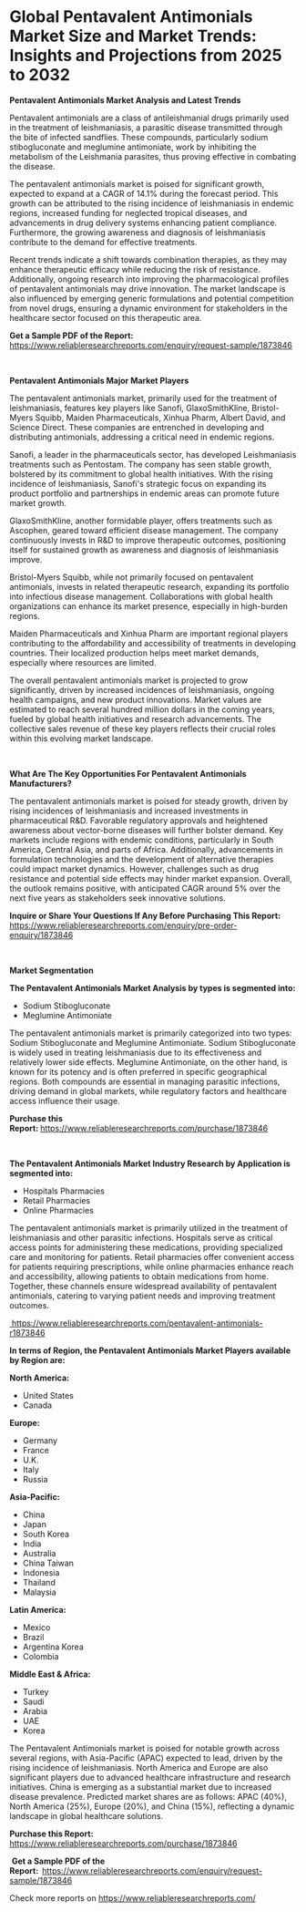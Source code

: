 <p><h1>Global Pentavalent Antimonials Market Size and Market Trends: Insights and Projections from 2025 to 2032</h1></p><p><strong>Pentavalent Antimonials Market Analysis and Latest Trends</strong></p>
<p><p>Pentavalent antimonials are a class of antileishmanial drugs primarily used in the treatment of leishmaniasis, a parasitic disease transmitted through the bite of infected sandflies. These compounds, particularly sodium stibogluconate and meglumine antimoniate, work by inhibiting the metabolism of the Leishmania parasites, thus proving effective in combating the disease. </p><p>The pentavalent antimonials market is poised for significant growth, expected to expand at a CAGR of 14.1% during the forecast period. This growth can be attributed to the rising incidence of leishmaniasis in endemic regions, increased funding for neglected tropical diseases, and advancements in drug delivery systems enhancing patient compliance. Furthermore, the growing awareness and diagnosis of leishmaniasis contribute to the demand for effective treatments. </p><p>Recent trends indicate a shift towards combination therapies, as they may enhance therapeutic efficacy while reducing the risk of resistance. Additionally, ongoing research into improving the pharmacological profiles of pentavalent antimonials may drive innovation. The market landscape is also influenced by emerging generic formulations and potential competition from novel drugs, ensuring a dynamic environment for stakeholders in the healthcare sector focused on this therapeutic area.</p></p>
<p><strong>Get a Sample PDF of the Report:&nbsp;</strong> <a href="https://www.reliableresearchreports.com/enquiry/request-sample/1873846?utm_campaign=3255&utm_medium=2&utm_source=Github&utm_content=ia&utm_term=08032025&utm_id=pentavalent-antimonials">https://www.reliableresearchreports.com/enquiry/request-sample/1873846</a></p>
<p>&nbsp;</p>
<p><strong>Pentavalent Antimonials Major Market Players</strong></p>
<p><p>The pentavalent antimonials market, primarily used for the treatment of leishmaniasis, features key players like Sanofi, GlaxoSmithKline, Bristol-Myers Squibb, Maiden Pharmaceuticals, Xinhua Pharm, Albert David, and Science Direct. These companies are entrenched in developing and distributing antimonials, addressing a critical need in endemic regions.</p><p>Sanofi, a leader in the pharmaceuticals sector, has developed Leishmaniasis treatments such as Pentostam. The company has seen stable growth, bolstered by its commitment to global health initiatives. With the rising incidence of leishmaniasis, Sanofi's strategic focus on expanding its product portfolio and partnerships in endemic areas can promote future market growth.</p><p>GlaxoSmithKline, another formidable player, offers treatments such as Ascophen, geared toward efficient disease management. The company continuously invests in R&D to improve therapeutic outcomes, positioning itself for sustained growth as awareness and diagnosis of leishmaniasis improve.</p><p>Bristol-Myers Squibb, while not primarily focused on pentavalent antimonials, invests in related therapeutic research, expanding its portfolio into infectious disease management. Collaborations with global health organizations can enhance its market presence, especially in high-burden regions.</p><p>Maiden Pharmaceuticals and Xinhua Pharm are important regional players contributing to the affordability and accessibility of treatments in developing countries. Their localized production helps meet market demands, especially where resources are limited.</p><p>The overall pentavalent antimonials market is projected to grow significantly, driven by increased incidences of leishmaniasis, ongoing health campaigns, and new product innovations. Market values are estimated to reach several hundred million dollars in the coming years, fueled by global health initiatives and research advancements. The collective sales revenue of these key players reflects their crucial roles within this evolving market landscape.</p></p>
<p>&nbsp;</p>
<p><strong>What Are The Key Opportunities For Pentavalent Antimonials Manufacturers?</strong></p>
<p><p>The pentavalent antimonials market is poised for steady growth, driven by rising incidences of leishmaniasis and increased investments in pharmaceutical R&D. Favorable regulatory approvals and heightened awareness about vector-borne diseases will further bolster demand. Key markets include regions with endemic conditions, particularly in South America, Central Asia, and parts of Africa. Additionally, advancements in formulation technologies and the development of alternative therapies could impact market dynamics. However, challenges such as drug resistance and potential side effects may hinder market expansion. Overall, the outlook remains positive, with anticipated CAGR around 5% over the next five years as stakeholders seek innovative solutions.</p></p>
<p><strong>Inquire or Share Your Questions If Any Before Purchasing This Report:</strong> <a href="https://www.reliableresearchreports.com/enquiry/pre-order-enquiry/1873846?utm_campaign=3255&utm_medium=2&utm_source=Github&utm_content=ia&utm_term=08032025&utm_id=pentavalent-antimonials">https://www.reliableresearchreports.com/enquiry/pre-order-enquiry/1873846</a></p>
<p>&nbsp;</p>
<p><strong>Market Segmentation</strong></p>
<p><strong>The Pentavalent Antimonials Market Analysis by types is segmented into:</strong></p>
<p><ul><li>Sodium Stibogluconate</li><li>Meglumine Antimoniate</li></ul></p>
<p><p>The pentavalent antimonials market is primarily categorized into two types: Sodium Stibogluconate and Meglumine Antimoniate. Sodium Stibogluconate is widely used in treating leishmaniasis due to its effectiveness and relatively lower side effects. Meglumine Antimoniate, on the other hand, is known for its potency and is often preferred in specific geographical regions. Both compounds are essential in managing parasitic infections, driving demand in global markets, while regulatory factors and healthcare access influence their usage.</p></p>
<p><strong>Purchase this Report:&nbsp;</strong><a href="https://www.reliableresearchreports.com/purchase/1873846?utm_campaign=3255&utm_medium=2&utm_source=Github&utm_content=ia&utm_term=08032025&utm_id=pentavalent-antimonials">https://www.reliableresearchreports.com/purchase/1873846</a></p>
<p>&nbsp;</p>
<p><strong>The Pentavalent Antimonials Market Industry Research by Application is segmented into:</strong></p>
<p><ul><li>Hospitals Pharmacies</li><li>Retail Pharmacies</li><li>Online Pharmacies</li></ul></p>
<p><p>The pentavalent antimonials market is primarily utilized in the treatment of leishmaniasis and other parasitic infections. Hospitals serve as critical access points for administering these medications, providing specialized care and monitoring for patients. Retail pharmacies offer convenient access for patients requiring prescriptions, while online pharmacies enhance reach and accessibility, allowing patients to obtain medications from home. Together, these channels ensure widespread availability of pentavalent antimonials, catering to varying patient needs and improving treatment outcomes.</p></p>
<p><a href="https://www.reliableresearchreports.com/pentavalent-antimonials-r1873846?utm_campaign=3255&utm_medium=2&utm_source=Github&utm_content=ia&utm_term=08032025&utm_id=pentavalent-antimonials">&nbsp;https://www.reliableresearchreports.com/pentavalent-antimonials-r1873846</a></p>
<p><strong>In terms of Region, the Pentavalent Antimonials Market Players available by Region are:</strong></p>
<p>
    <p> <strong> North America: </strong>
        <ul>
            <li>United States</li>
            <li>Canada</li>
        </ul>
        </p> 
    <p> <strong> Europe: </strong>
        <ul>
            <li>Germany</li>
            <li>France</li>
            <li>U.K.</li>
            <li>Italy</li>
            <li>Russia</li>
        </ul>
        </p> 
    <p> <strong> Asia-Pacific: </strong>
        <ul>
            <li>China</li>
            <li>Japan</li>
            <li>South Korea</li>
            <li>India</li>
            <li>Australia</li>
            <li>China Taiwan</li>
            <li>Indonesia</li>
            <li>Thailand</li>
            <li>Malaysia</li>
        </ul>
        </p> 
    <p> <strong> Latin America: </strong>
        <ul>
            <li>Mexico</li>
            <li>Brazil</li>
            <li>Argentina Korea</li>
            <li>Colombia</li>
        </ul>
        </p> 
    <p> <strong> Middle East & Africa: </strong>
        <ul>
            <li>Turkey</li>
            <li>Saudi</li>
            <li>Arabia</li>
            <li>UAE</li>
            <li>Korea</li>
        </ul>
    </p>
    </p>
<p><p>The Pentavalent Antimonials market is poised for notable growth across several regions, with Asia-Pacific (APAC) expected to lead, driven by the rising incidence of leishmaniasis. North America and Europe are also significant players due to advanced healthcare infrastructure and research initiatives. China is emerging as a substantial market due to increased disease prevalence. Predicted market shares are as follows: APAC (40%), North America (25%), Europe (20%), and China (15%), reflecting a dynamic landscape in global healthcare solutions.</p></p>
<p><strong>Purchase this Report: </strong><a href="https://www.reliableresearchreports.com/purchase/1873846?utm_campaign=3255&utm_medium=2&utm_source=Github&utm_content=ia&utm_term=08032025&utm_id=pentavalent-antimonials">https://www.reliableresearchreports.com/purchase/1873846</a></p>
<p>&nbsp;<strong>Get a Sample PDF of the Report:&nbsp;&nbsp;</strong><a href="https://www.reliableresearchreports.com/enquiry/request-sample/1873846?utm_campaign=3255&utm_medium=2&utm_source=Github&utm_content=ia&utm_term=08032025&utm_id=pentavalent-antimonials">https://www.reliableresearchreports.com/enquiry/request-sample/1873846</a></p>
<p><strong></strong></p>
<p>Check more reports on <a href="https://www.reliableresearchreports.com/?utm_campaign=3255&utm_medium=2&utm_source=Github&utm_content=ia&utm_term=08032025&utm_id=pentavalent-antimonials">https://www.reliableresearchreports.com/</a></p>
